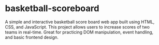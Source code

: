 # basketball-scoreboard
A simple and interactive basketball score board web app built using HTML, CSS, and JavaScript. This project allows users to increase  scores of two teams in real-time. Great for practicing DOM manipulation, event handling, and basic frontend design.
